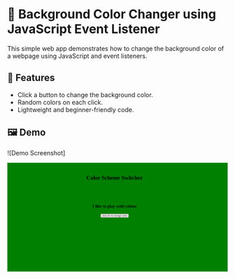 # 🎨 Background Color Changer using JavaScript Event Listener

This simple web app demonstrates how to change the background color of a webpage using JavaScript and event listeners.

## 🌟 Features

- Click a button to change the background color.
- Random colors on each click.
- Lightweight and beginner-friendly code.

## 🖼️ Demo
![Demo Screenshot]

<img src="color-switcher/colourchange.png">
